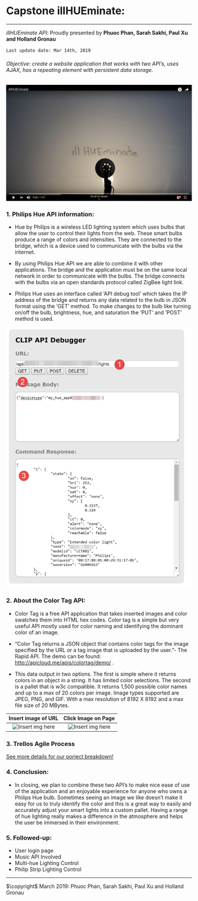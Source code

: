 # Capstone illHUEminate:

----------

*illHUEminate API*: Proudly presented by **Phuoc Phan, Sarah Sakhi, Paul Xu and Holland Gronau**
        
    Last update date: Mar 14th, 2019
                                             
###### Objective: create a website application that works with two API’s, uses AJAX, has a repeating element with persistent data storage.

[![Click Here to Watch the Demo](assets/images/Demo.png)](https://www.youtube.com/watch?v=LlBv3kgY2jA&feature=youtu.be)


### 1. Philips Hue API information:

- Hue by Philips is a wireless LED lighting system which uses bulbs that allow the user to control their lights from the web. These smart bulbs produce a range of colors and intensities. They are connected to the bridge, which is a device used to communicate with the bulbs via the internet.
  

- By using Philips Hue API we are able to combine it with other applications. The bridge and the application must be on the same local network in order to communicate with the bulbs. The bridge connects with the bulbs via an open standards protocol called ZigBee light link.


- Philips Hue uses an interface called ‘API debug tool’ which takes the IP address of the bridge and returns any data related to the bulb in JSON format using the ‘GET’ method. To make changes to the bulb like turning on/off the bulb, brightness, hue, and saturation the ‘PUT’ and ‘POST’ method is used.

![Clip API Debugger](assets/images/hue&#32;API&#32;screenshot.png)

### 2. About the Color Tag API:        


- Color Tag is a free API application that takes inserted images and color swatches them into HTML hex codes. Color tag is a simple but very useful API mostly used for color naming and identifying the dominant color of an image.


- “Color Tag returns a JSON object that contains color tags for the image specified by the URL or a tag image that is uploaded by the user.”- The  Rapid API. The demo can be found: http://apicloud.me/apis/colortag/demo/ .


- This data output in two options. The first is simple where it returns colors in an object in a string. It has limited color selections. The second is a pallet that is w3c compatible. It returns 1,500 possible color names and up to a max of 20 colors per image. Image types supported are JPEG, PNG, and GIF. With a max resolution of 8192 X 8192 and a max file size of 20 MBytes.

Insert image of URL | Click Image on Page
:---------:|:----------:
![Insert img here](http://g.recordit.co/RvIwfkDW3s.gif) | ![Insert img here](http://g.recordit.co/S9DCwuZrVI.gif)


### 3. Trellos Agile Process

[See more details for our porject breakdown!](https://trello.com/b/k0AIxvue/api-project)



### 4. Conclusion:


- In closing, we plan to combine these two API’s to make nice ease of use of the application and an enjoyable experience for anyone who owns a Philips Hue bulb. Sometimes seeing an image we like doesn’t make it easy for us to truly identify the color and this is a great way to easily and accurately adjust your smart lights into a custom pallet. Having a range of hue lighting really makes a difference in the atmosphere and helps the user be immersed in their environment.

### 5. Followed-up:

- User login page
- Music API Involved
- Multi-hue Lighting Control
- Philip Strip Lighting Control

----------------------
$\copyright$ March 2019: Phuoc Phan, Sarah Sakhi, Paul Xu and Holland Gronau
